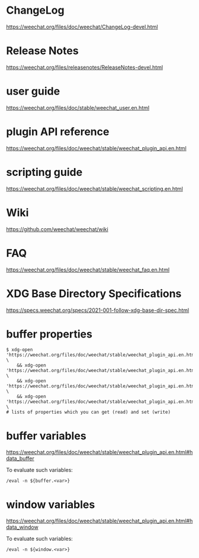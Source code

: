 # ChangeLog

<https://weechat.org/files/doc/weechat/ChangeLog-devel.html>

# Release Notes

<https://weechat.org/files/releasenotes/ReleaseNotes-devel.html>

# user guide

<https://weechat.org/files/doc/stable/weechat_user.en.html>

# plugin API reference

<https://weechat.org/files/doc/weechat/stable/weechat_plugin_api.en.html>

# scripting guide

<https://weechat.org/files/doc/weechat/stable/weechat_scripting.en.html>

# Wiki

<https://github.com/weechat/weechat/wiki>

# FAQ

<https://weechat.org/files/doc/weechat/stable/weechat_faq.en.html>

# XDG Base Directory Specifications

<https://specs.weechat.org/specs/2021-001-follow-xdg-base-dir-spec.html>

# buffer properties

    $ xdg-open 'https://weechat.org/files/doc/weechat/stable/weechat_plugin_api.en.html#_buffer_get_integer' \
        && xdg-open 'https://weechat.org/files/doc/weechat/stable/weechat_plugin_api.en.html#_buffer_get_string' \
        && xdg-open 'https://weechat.org/files/doc/weechat/stable/weechat_plugin_api.en.html#_buffer_get_pointer' \
        && xdg-open 'https://weechat.org/files/doc/weechat/stable/weechat_plugin_api.en.html#_buffer_set' \
    # lists of properties which you can get (read) and set (write)

# buffer variables

<https://weechat.org/files/doc/weechat/stable/weechat_plugin_api.en.html#hdata_buffer>

To evaluate such variables:

    /eval -n ${buffer.<var>}

# window variables

<https://weechat.org/files/doc/weechat/stable/weechat_plugin_api.en.html#hdata_window>

To evaluate such variables:

    /eval -n ${window.<var>}
